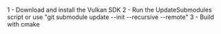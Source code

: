 1 - Download and install the Vulkan SDK
2 - Run the UpdateSubmodules script or use "git submodule update --init --recursive --remote"
3 - Build with cmake
